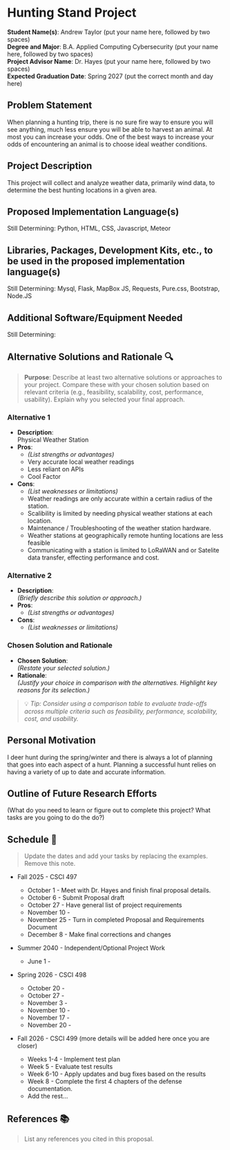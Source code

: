 Hunting Stand Project
===================================================

**Student Name(s)**: Andrew Taylor (put your name here, followed by two spaces)  
**Degree and Major**: B.A. Applied Computing Cybersecurity (put your name here, followed by two spaces)  
**Project Advisor Name**: Dr. Hayes (put your name here, followed by two spaces)  
**Expected Graduation Date**: Spring 2027 (put the correct month and day here)


Problem Statement
-----------------

When planning a hunting trip, there is no sure fire way to ensure you will see
anything, much less ensure you will be able to harvest an animal. At most you can 
increase your odds. One of the best ways to increase your odds of encountering
an animal is to choose ideal weather conditions.


Project Description
-------------------

This project will collect and analyze weather data, primarily wind data, to 
determine the best hunting locations in a given area.


Proposed Implementation Language(s) 
-----------------------------------

Still Determining:
Python, HTML, CSS, Javascript, Meteor


Libraries, Packages, Development Kits, etc., to be used in the proposed implementation language(s)
--------------------------------------------------------------------------------------------------

Still Determining:
Mysql, Flask, MapBox JS, Requests, Pure.css, Bootstrap, Node.JS


Additional Software/Equipment Needed
------------------------------------

Still Determining:

Alternative Solutions and Rationale 🔍
--------------------------------------

> **Purpose**: Describe at least two alternative solutions or approaches to your project. Compare these with your chosen solution based on relevant criteria (e.g., feasibility, scalability, cost, performance, usability). Explain why you selected your final approach.

### Alternative 1
- **Description**:  
  Physical Weather Station
- **Pros**:  
  - _(List strengths or advantages)_
  - Very accurate local weather readings
  - Less reliant on APIs
  - Cool Factor
- **Cons**:  
  - _(List weaknesses or limitations)_
  - Weather readings are only accurate within a certain radius of the station.
  - Scalibility is limited by needing physical weather stations at each location.
  - Maintenance / Troubleshooting of the weather station hardware.
  - Weather stations at geographically remote hunting locations are less feasible
  - Communicating with a station is limited to LoRaWAN and or Satelite data transfer, effecting performance and cost.
### Alternative 2
- **Description**:  
  _(Briefly describe this solution or approach.)_
- **Pros**:  
  - _(List strengths or advantages)_
- **Cons**:  
  - _(List weaknesses or limitations)_

### Chosen Solution and Rationale
- **Chosen Solution**:  
  _(Restate your selected solution.)_
- **Rationale**:  
  _(Justify your choice in comparison with the alternatives. Highlight key reasons for its selection.)_

> 💡 *Tip: Consider using a comparison table to evaluate trade-offs across multiple criteria such as feasibility, performance, scalability, cost, and usability.*


Personal Motivation
-------------------

I deer hunt during the spring/winter and there is always a lot of planning that
goes into each aspect of a hunt. Planning a successful hunt relies on having 
a variety of up to date and accurate information. 

Outline of Future Research Efforts
----------------------------------

(What do you need to learn or figure out to complete this project? What tasks are you going to do the do?)

Schedule 📅
-----------

> Update the dates and add your tasks by replacing the examples. Remove this note.

*   Fall 2025 - CSCI 497
    -   October 1 - Meet with Dr. Hayes and finish final proposal details. 
    -   October 6 - Submit Proposal draft 
    -   October 27 - Have general list of project requirements
    -   November 10 - 
    -   November 25 - Turn in completed Proposal and Requirements Document
    -   December 8 - Make final corrections and changes

*   Summer 2040 - Independent/Optional Project Work
    -   June 1 - 

*   Spring 2026 - CSCI 498
    -   October 20 - 
    -   October 27 - 
    -   November 3 - 
    -   November 10 - 
    -   November 17 - 
    -   November 20 - 

*   Fall 2026 - CSCI 499 (more details will be added here once you are closer)
    -   Weeks 1-4 - Implement test plan
    -   Week 5 - Evaluate test results
    -   Week 6-10 - Apply updates and bug fixes based on the results
    -   Week 8 - Complete the first 4 chapters of the defense documentation.
    -   Add the rest…


References 📚
-------------

> List any references you cited in this proposal.
